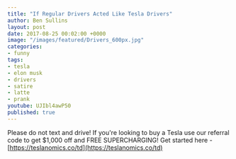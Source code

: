 ```yaml
---
title: "If Regular Drivers Acted Like Tesla Drivers"
author: Ben Sullins
layout: post
date: 2017-08-25 00:02:00 +0000
image: "/images/featured/Drivers_600px.jpg"
categories:
- funny
tags:
- tesla
- elon musk
- drivers
- satire
- latte
- prank
youtube: UJIbl4awP50
published: true
---
```

Please do not text and drive! If you're looking to buy a Tesla use our referral code to get $1,000 off and FREE SUPERCHARGING! Get started here - [https://teslanomics.co/td](https://teslanomics.co/td)
